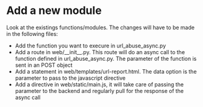 Add a new module
================

Look at the existings functions/modules. The changes will have to be made in the following files:

* Add the function you want to execure in url\_abuse\_async.py
* Add a route in web/\_\_init\_\_.py. This route will do an async call to the function defined in url\_abuse\_async.py. The parameter of the function is sent in an POST object
* Add a statement in web/templates/url-report.html. The data option is the parameter to pass to the javascript directive
* Add a directive in web/static/main.js, it will take care of passing the parameter to the backend and regularly pull for the response of the async call
